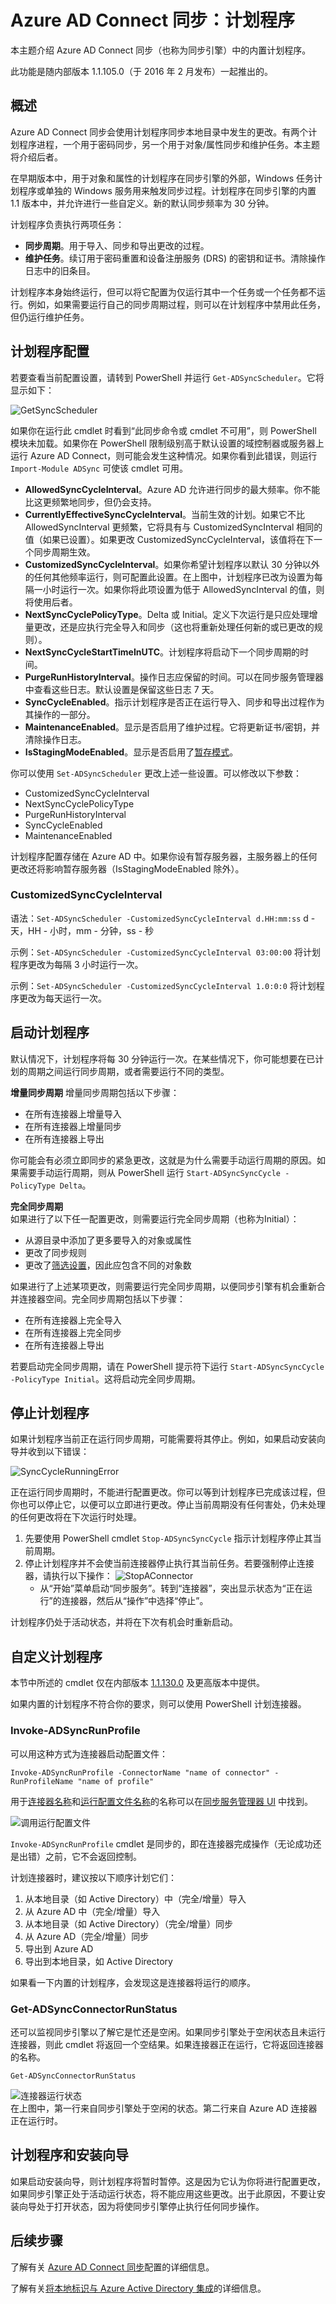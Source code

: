 <properties
   pageTitle="Azure AD Connect 同步：计划程序 | Azure"
   description="本主题介绍 Azure AD Connect 同步中的内置计划程序。"
   services="active-directory"
   documentationCenter=""
   authors="AndKjell"
   manager="StevenPo"
   editor=""/>

<tags
   ms.service="active-directory"
   ms.date="08/04/2016"
   wacn.date="08/29/2016"/>

# Azure AD Connect 同步：计划程序
本主题介绍 Azure AD Connect 同步（也称为同步引擎）中的内置计划程序。

此功能是随内部版本 1.1.105.0（于 2016 年 2 月发布）一起推出的。

## 概述
Azure AD Connect 同步会使用计划程序同步本地目录中发生的更改。有两个计划程序进程，一个用于密码同步，另一个用于对象/属性同步和维护任务。本主题将介绍后者。

在早期版本中，用于对象和属性的计划程序在同步引擎的外部，Windows 任务计划程序或单独的 Windows 服务用来触发同步过程。计划程序在同步引擎的内置 1.1 版本中，并允许进行一些自定义。新的默认同步频率为 30 分钟。

计划程序负责执行两项任务：

- **同步周期**。用于导入、同步和导出更改的过程。
- **维护任务**。续订用于密码重置和设备注册服务 (DRS) 的密钥和证书。清除操作日志中的旧条目。

计划程序本身始终运行，但可以将它配置为仅运行其中一个任务或一个任务都不运行。例如，如果需要运行自己的同步周期过程，则可以在计划程序中禁用此任务，但仍运行维护任务。

## 计划程序配置
若要查看当前配置设置，请转到 PowerShell 并运行 `Get-ADSyncScheduler`。它将显示如下：

![GetSyncScheduler](./media/active-directory-aadconnectsync-feature-scheduler/getsynccyclesettings.png)

如果你在运行此 cmdlet 时看到“此同步命令或 cmdlet 不可用”，则 PowerShell 模块未加载。如果你在 PowerShell 限制级别高于默认设置的域控制器或服务器上运行 Azure AD Connect，则可能会发生这种情况。如果你看到此错误，则运行 `Import-Module ADSync` 可使该 cmdlet 可用。

- **AllowedSyncCycleInterval**。Azure AD 允许进行同步的最大频率。你不能比这更频繁地同步，但仍会支持。
- **CurrentlyEffectiveSyncCycleInterval**。当前生效的计划。如果它不比 AllowedSyncInterval 更频繁，它将具有与 CustomizedSyncInterval 相同的值（如果已设置）。如果更改 CustomizedSyncCycleInterval，该值将在下一个同步周期生效。
- **CustomizedSyncCycleInterval**。如果你希望计划程序以默认 30 分钟以外的任何其他频率运行，则可配置此设置。在上图中，计划程序已改为设置为每隔一小时运行一次。如果你将此项设置为低于 AllowedSyncInterval 的值，则将使用后者。
- **NextSyncCyclePolicyType**。Delta 或 Initial。定义下次运行是只应处理增量更改，还是应执行完全导入和同步（这也将重新处理任何新的或已更改的规则）。
- **NextSyncCycleStartTimeInUTC**。计划程序将启动下一个同步周期的时间。
- **PurgeRunHistoryInterval**。操作日志应保留的时间。可以在同步服务管理器中查看这些日志。默认设置是保留这些日志 7 天。
- **SyncCycleEnabled**。指示计划程序是否正在运行导入、同步和导出过程作为其操作的一部分。
- **MaintenanceEnabled**。显示是否启用了维护过程。它将更新证书/密钥，并清除操作日志。
- **IsStagingModeEnabled**。显示是否启用了[暂存模式](/documentation/articles/active-directory-aadconnectsync-operations/#staging-mode)。

你可以使用 `Set-ADSyncScheduler` 更改上述一些设置。可以修改以下参数：

- CustomizedSyncCycleInterval
- NextSyncCyclePolicyType
- PurgeRunHistoryInterval
- SyncCycleEnabled
- MaintenanceEnabled

计划程序配置存储在 Azure AD 中。如果你设有暂存服务器，主服务器上的任何更改还将影响暂存服务器（IsStagingModeEnabled 除外）。

### CustomizedSyncCycleInterval
语法：`Set-ADSyncScheduler -CustomizedSyncCycleInterval d.HH:mm:ss` d - 天，HH - 小时，mm - 分钟，ss - 秒

示例：`Set-ADSyncScheduler -CustomizedSyncCycleInterval 03:00:00` 将计划程序更改为每隔 3 小时运行一次。

示例：`Set-ADSyncScheduler -CustomizedSyncCycleInterval 1.0:0:0` 将计划程序更改为每天运行一次。

## 启动计划程序
默认情况下，计划程序将每 30 分钟运行一次。在某些情况下，你可能想要在已计划的周期之间运行同步周期，或者需要运行不同的类型。

**增量同步周期** 增量同步周期包括以下步骤：

- 在所有连接器上增量导入
- 在所有连接器上增量同步
- 在所有连接器上导出

你可能会有必须立即同步的紧急更改，这就是为什么需要手动运行周期的原因。如果需要手动运行周期，则从 PowerShell 运行 `Start-ADSyncSyncCycle -PolicyType Delta`。

**完全同步周期**  
如果进行了以下任一配置更改，则需要运行完全同步周期（也称为Initial）：

- 从源目录中添加了更多要导入的对象或属性
- 更改了同步规则
- 更改了[筛选设置](/documentation/articles/active-directory-aadconnectsync-configure-filtering)，因此应包含不同的对象数

如果进行了上述某项更改，则需要运行完全同步周期，以便同步引擎有机会重新合并连接器空间。完全同步周期包括以下步骤：

- 在所有连接器上完全导入
- 在所有连接器上完全同步
- 在所有连接器上导出

若要启动完全同步周期，请在 PowerShell 提示符下运行 `Start-ADSyncSyncCycle -PolicyType Initial`。这将启动完全同步周期。

## 停止计划程序
如果计划程序当前正在运行同步周期，可能需要将其停止。例如，如果启动安装向导并收到以下错误：

![SyncCycleRunningError](./media/active-directory-aadconnectsync-feature-scheduler/synccyclerunningerror.png)

正在运行同步周期时，不能进行配置更改。你可以等到计划程序已完成该过程，但你也可以停止它，以便可以立即进行更改。停止当前周期没有任何害处，仍未处理的任何更改将在下次运行时处理。

1. 先要使用 PowerShell cmdlet `Stop-ADSyncSyncCycle` 指示计划程序停止其当前周期。
2. 停止计划程序并不会使当前连接器停止执行其当前任务。若要强制停止连接器，请执行以下操作：
![StopAConnector](./media/active-directory-aadconnectsync-feature-scheduler/stopaconnector.png)
    - 从“开始”菜单启动“同步服务”。转到“连接器”，突出显示状态为“正在运行”的连接器，然后从“操作”中选择“停止”。

计划程序仍处于活动状态，并将在下次有机会时重新启动。

## 自定义计划程序
本节中所述的 cmdlet 仅在内部版本 [1\.1.130.0](/documentation/articles/active-directory-aadconnect-version-history/#111300) 及更高版本中提供。

如果内置的计划程序不符合你的要求，则可以使用 PowerShell 计划连接器。

### Invoke-ADSyncRunProfile
可以用这种方式为连接器启动配置文件：


	Invoke-ADSyncRunProfile -ConnectorName "name of connector" -RunProfileName "name of profile"


用于[连接器名称](/documentation/articles/active-directory-aadconnectsync-service-manager-ui-connectors/)和[运行配置文件名称](/documentation/articles/active-directory-aadconnectsync-service-manager-ui-connectors/#configure-run-profiles)的名称可以在[同步服务管理器 UI](/documentation/articles/active-directory-aadconnectsync-service-manager-ui/) 中找到。

![调用运行配置文件](./media/active-directory-aadconnectsync-feature-scheduler/invokerunprofile.png)

`Invoke-ADSyncRunProfile` cmdlet 是同步的，即在连接器完成操作（无论成功还是出错）之前，它不会返回控制。

计划连接器时，建议按以下顺序计划它们：

1. 从本地目录（如 Active Directory）中（完全/增量）导入
2. 从 Azure AD 中（完全/增量）导入
3. 从本地目录（如 Active Directory）（完全/增量）同步
4. 从 Azure AD（完全/增量）同步
5. 导出到 Azure AD
6. 导出到本地目录，如 Active Directory

如果看一下内置的计划程序，会发现这是连接器将运行的顺序。

### Get-ADSyncConnectorRunStatus
还可以监视同步引擎以了解它是忙还是空闲。如果同步引擎处于空闲状态且未运行连接器，则此 cmdlet 将返回一个空结果。如果连接器正在运行，它将返回连接器的名称。


	Get-ADSyncConnectorRunStatus


![连接器运行状态](./media/active-directory-aadconnectsync-feature-scheduler/getconnectorrunstatus.png)  
在上图中，第一行来自同步引擎处于空闲的状态。第二行来自 Azure AD 连接器正在运行时。

## 计划程序和安装向导
如果启动安装向导，则计划程序将暂时暂停。这是因为它认为你将进行配置更改，如果同步引擎正处于活动运行状态，将不能应用这些更改。出于此原因，不要让安装向导处于打开状态，因为将使同步引擎停止执行任何同步操作。

## 后续步骤
了解有关 [Azure AD Connect 同步](/documentation/articles/active-directory-aadconnectsync-whatis/)配置的详细信息。

了解有关[将本地标识与 Azure Active Directory 集成](/documentation/articles/active-directory-aadconnect/)的详细信息。

<!---HONumber=Mooncake_0822_2016-->